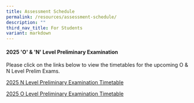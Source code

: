 ```yaml
---
title: Assessment Schedule
permalink: /resources/assessment-schedule/
description: ""
third_nav_title: For Students
variant: markdown
---
```

#### 2025 'O' & 'N' Level Preliminary Examination

Please click on the links below to view the timetables for the upcoming O & N Level Prelim Exams.

[2025 N Level Preliminary Examination Timetable](/files/2025_N_Level_Preliminary_Examination_Timetable.pdf)

[2025 O Level Preliminary Examination Timetable](/files/2025_O_Level_Preliminary_Examination_Timetable.pdf)